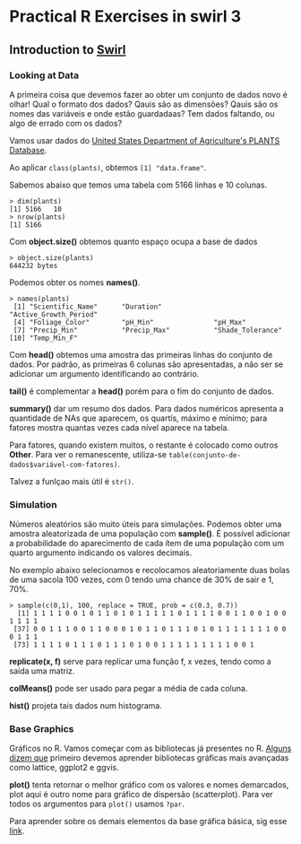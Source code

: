 # Practical R Exercises in swirl 3

## Introduction to [Swirl](http://www.swirlstats.com)

### Looking at Data 

A primeira coisa que devemos fazer ao obter um conjunto de dados novo é olhar! Qual o formato dos dados? Qauis são as dimensões? Qauis são os nomes das variáveis e onde estão guardadaas? Tem dados faltando, ou algo de errado com os dados?

Vamos usar dados do [United States Department of Agriculture's PLANTS Database](http://plants.usda.gov/adv_search.html).

Ao aplicar `class(plants)`, obtemos `[1] "data.frame"`.

Sabemos abaixo que temos uma tabela com 5166 linhas e 10 colunas.
```
> dim(plants)
[1] 5166   10
> nrow(plants)
[1] 5166
```

Com **object.size()** obtemos quanto espaço ocupa a base de dados
```
> object.size(plants)
644232 bytes
```
Podemos obter os nomes  **names()**.

```
> names(plants)
 [1] "Scientific_Name"      "Duration"             "Active_Growth_Period"
 [4] "Foliage_Color"        "pH_Min"               "pH_Max"              
 [7] "Precip_Min"           "Precip_Max"           "Shade_Tolerance"     
[10] "Temp_Min_F" 
```

Com **head()** obtemos uma amostra das primeiras linhas do conjunto de dados. Por padrão, as primeiras 6 colunas são apresentadas, a não ser se adicionar um argumento identificando ao contrário.

**tail()** é complementar a **head()** porém para o fim do conjunto de dados.

**summary()** dar um resumo dos dados. Para dados numéricos apresenta a quantidade de NAs que aparecem, os quartís, máximo e mínimo; para fatores mostra quantas vezes cada nível aparece na tabela.

Para fatores, quando existem muitos, o restante é colocado como outros **Other**. Para ver o remanescente, utiliza-se `table(conjunto-de-dados$variável-com-fatores)`.

Talvez a funlçao mais útil é `str()`.

### Simulation

Números aleatórios são muito úteis para simulações. Podemos obter uma amostra aleatorizada de uma população com **sample()**. É possível adicionar a probabilidade do aparecimento de cada ítem de uma população com um quarto argumento indicando os valores decimais.

No exemplo abaixo selecionamos e recolocamos aleatoriamente duas bolas de uma sacola 100 vezes, com 0 tendo uma chance de 30% de sair e 1, 70%.
```
> sample(c(0,1), 100, replace = TRUE, prob = c(0.3, 0.7))
  [1] 1 1 1 1 0 0 1 0 1 1 0 1 0 1 1 1 1 1 0 1 1 1 1 0 0 1 1 0 0 1 0 0 1 1 1 1
 [37] 0 0 1 1 1 0 0 1 1 0 0 0 1 0 1 1 0 1 1 1 0 1 0 1 1 1 1 1 1 1 0 0 0 1 1 1
 [73] 1 1 1 1 0 1 1 1 0 1 1 1 0 1 0 0 1 1 1 1 1 1 1 1 1 0 0 1
```

**replicate(x, f)** serve para replicar uma função f, x vezes, tendo como a saída uma matriz.

**colMeans()** pode ser usado para pegar a média de cada coluna.

**hist()** projeta tais dados num histograma.

### Base Graphics

Gráficos no R. Vamos começar com as bibliotecas já presentes no R. [Alguns dizem que](http://varianceexplained.org/r/teach_ggplot2_to_beginners/) primeiro devemos aprender bibliotecas gráficas mais avançadas como lattice, ggplot2 e ggvis. 

**plot()** tenta retornar o melhor gráfico com os valores e nomes demarcados, plot aqui é outro nome para gráfico de dispersão (scatterplot). Para ver todos os argumentos para `plot()` usamos `?par`.

Para aprender sobre os demais elementos da base gráfica básica, sig esse [link](http://www.ling.upenn.edu/~joseff/rstudy/week4.html).








